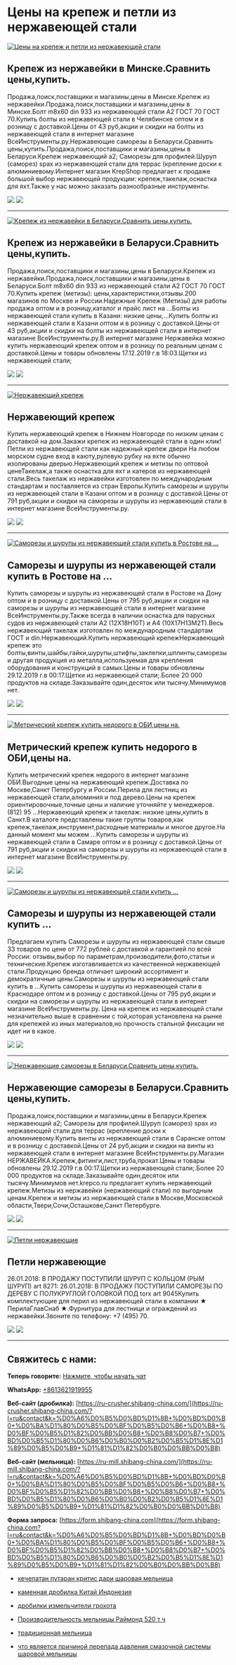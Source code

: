 # Цены на крепеж и петли из нержавеющей стали

<a href="https://swt.shibang-china.com/?l=ru&img&k=%D0%A6%D0%B5%D0%BD%D1%8B+%D0%BD%D0%B0+%D0%BA%D1%80%D0%B5%D0%BF%D0%B5%D0%B6+%D0%B8+%D0%BF%D0%B5%D1%82%D0%BB%D0%B8+%D0%B8%D0%B7+%D0%BD%D0%B5%D1%80%D0%B6%D0%B0%D0%B2%D0%B5%D1%8E%D1%89%D0%B5%D0%B9+%D1%81%D1%82%D0%B0%D0%BB%D0%B8" target="_blank">![Цены на крепеж и петли из нержавеющей стали](http://static.shibang-china.com/all-800x300/1317.jpg)</a>

## Крепеж из нержавейки в Минске.Сравнить цены,купить.
Продажа,поиск,поставщики и магазины,цены в Минске.Крепеж из нержавейки.Продажа,поиск,поставщики и магазины,цены в Минске.Болт m8х60 din 933 из нержавеющей стали А2 ГОСТ 70 ГОСТ 70.Купить болты из нержавеющей стали в Челябинске оптом и в розницу с доставкой.Цены от 43 руб,акции и скидки на болты из нержавеющей стали в интернет магазине ВсеИнструменты.ру.Нержавеющие саморезы в Беларуси.Сравнить цены,купить.Продажа,поиск,поставщики и магазины,цены в Беларуси.Крепеж нержавеющий а2; Саморезы для профилей.Шуруп (саморез) spax из нержавеющей стали для террас (крепление доски к алюминиевому.Интернет магазин KrepShop предлагает к продаже большой выбор нержавеющей продукции: крепеж,такелаж,оснастка для яхт.Также у нас можно заказать разнообразные инструменты.


<a href="https://whatsapp.shibangsoft.com/WhatsApp.php" target="_blank" title="WhatsApp">![](http://static.shibang-china.com/icon/whatsapp.png)</a> <a href="https://swt.shibang-china.com/?l=ru&icon&k=%D0%A6%D0%B5%D0%BD%D1%8B+%D0%BD%D0%B0+%D0%BA%D1%80%D0%B5%D0%BF%D0%B5%D0%B6+%D0%B8+%D0%BF%D0%B5%D1%82%D0%BB%D0%B8+%D0%B8%D0%B7+%D0%BD%D0%B5%D1%80%D0%B6%D0%B0%D0%B2%D0%B5%D1%8E%D1%89%D0%B5%D0%B9+%D1%81%D1%82%D0%B0%D0%BB%D0%B8" target="_blank">![](http://static.shibang-china.com/icon/chat-ru.png)</a>

---

<a href="https://swt.shibang-china.com/?l=ru&img&k=%D0%A6%D0%B5%D0%BD%D1%8B+%D0%BD%D0%B0+%D0%BA%D1%80%D0%B5%D0%BF%D0%B5%D0%B6+%D0%B8+%D0%BF%D0%B5%D1%82%D0%BB%D0%B8+%D0%B8%D0%B7+%D0%BD%D0%B5%D1%80%D0%B6%D0%B0%D0%B2%D0%B5%D1%8E%D1%89%D0%B5%D0%B9+%D1%81%D1%82%D0%B0%D0%BB%D0%B8" target="_blank">![Крепеж из нержавейки в Беларуси.Сравнить цены,купить.](http://static.shibang-china.com/all-800x300/67.jpg)</a>

## Крепеж из нержавейки в Беларуси.Сравнить цены,купить.
Продажа,поиск,поставщики и магазины,цены в Беларуси.Крепеж из нержавейки.Продажа,поиск,поставщики и магазины,цены в Беларуси.Болт m8х60 din 933 из нержавеющей стали А2 ГОСТ 70 ГОСТ 70.Купить крепеж (метизы): цены,характеристики,отзывы.200 магазинов по Москве и России.Надежные Крепеж (Метизы) для работы продажа оптом и в розницу,каталог и прайс лист на …Болты из нержавеющей стали купить в Казани: низкие цены,…Купить болты из нержавеющей стали в Казани оптом и в розницу с доставкой.Цены от 43 руб,акции и скидки на болты из нержавеющей стали в интернет магазине ВсеИнструменты.ру.В интернет магазине Нержавейка можно купить нержавеющий крепеж оптом и в розницу по реальным ценам с доставкой.Цены и товары обновлены 17.12.2019 г.в 18:03.Щетки из нержавеющей стали;


<a href="https://whatsapp.shibangsoft.com/WhatsApp.php" target="_blank" title="WhatsApp">![](http://static.shibang-china.com/icon/whatsapp.png)</a> <a href="https://swt.shibang-china.com/?l=ru&icon&k=%D0%A6%D0%B5%D0%BD%D1%8B+%D0%BD%D0%B0+%D0%BA%D1%80%D0%B5%D0%BF%D0%B5%D0%B6+%D0%B8+%D0%BF%D0%B5%D1%82%D0%BB%D0%B8+%D0%B8%D0%B7+%D0%BD%D0%B5%D1%80%D0%B6%D0%B0%D0%B2%D0%B5%D1%8E%D1%89%D0%B5%D0%B9+%D1%81%D1%82%D0%B0%D0%BB%D0%B8" target="_blank">![](http://static.shibang-china.com/icon/chat-ru.png)</a>

---

<a href="https://swt.shibang-china.com/?l=ru&img&k=%D0%A6%D0%B5%D0%BD%D1%8B+%D0%BD%D0%B0+%D0%BA%D1%80%D0%B5%D0%BF%D0%B5%D0%B6+%D0%B8+%D0%BF%D0%B5%D1%82%D0%BB%D0%B8+%D0%B8%D0%B7+%D0%BD%D0%B5%D1%80%D0%B6%D0%B0%D0%B2%D0%B5%D1%8E%D1%89%D0%B5%D0%B9+%D1%81%D1%82%D0%B0%D0%BB%D0%B8" target="_blank">![Нержавеющий крепеж](http://static.shibang-china.com/all-800x300/1110.jpg)</a>

## Нержавеющий крепеж
Купить нержавеющий крепеж в Нижнем Новгороде по низким ценам с доставкой на дом.Закажи крепеж из нержавеющей стали в один клик!Петли из нержавеющей стали как надежный крепеж двери На любом морском судне вход в каюту,рулевую рубку на яхте обычно изолированы дверью.Нержавеющий крепеж и метизы по оптовой ценеТакелаж,а также оснастка для яхт и катеров из нержавеющей стали.Весь такелаж из нержавейки изготовлен по международным стандартам и поставляется из стран Европы.Купить саморезы и шурупы из нержавеющей стали в Казани оптом и в розницу с доставкой.Цены от 791 руб,акции и скидки на саморезы и шурупы из нержавеющей стали в интернет магазине ВсеИнструменты.ру.


<a href="https://whatsapp.shibangsoft.com/WhatsApp.php" target="_blank" title="WhatsApp">![](http://static.shibang-china.com/icon/whatsapp.png)</a> <a href="https://swt.shibang-china.com/?l=ru&icon&k=%D0%A6%D0%B5%D0%BD%D1%8B+%D0%BD%D0%B0+%D0%BA%D1%80%D0%B5%D0%BF%D0%B5%D0%B6+%D0%B8+%D0%BF%D0%B5%D1%82%D0%BB%D0%B8+%D0%B8%D0%B7+%D0%BD%D0%B5%D1%80%D0%B6%D0%B0%D0%B2%D0%B5%D1%8E%D1%89%D0%B5%D0%B9+%D1%81%D1%82%D0%B0%D0%BB%D0%B8" target="_blank">![](http://static.shibang-china.com/icon/chat-ru.png)</a>

---

<a href="https://swt.shibang-china.com/?l=ru&img&k=%D0%A6%D0%B5%D0%BD%D1%8B+%D0%BD%D0%B0+%D0%BA%D1%80%D0%B5%D0%BF%D0%B5%D0%B6+%D0%B8+%D0%BF%D0%B5%D1%82%D0%BB%D0%B8+%D0%B8%D0%B7+%D0%BD%D0%B5%D1%80%D0%B6%D0%B0%D0%B2%D0%B5%D1%8E%D1%89%D0%B5%D0%B9+%D1%81%D1%82%D0%B0%D0%BB%D0%B8" target="_blank">![Саморезы и шурупы из нержавеющей стали купить в Ростове на …](http://static.shibang-china.com/all-800x300/143.jpg)</a>

## Саморезы и шурупы из нержавеющей стали купить в Ростове на …
Купить саморезы и шурупы из нержавеющей стали в Ростове на Дону оптом и в розницу с доставкой.Цены от 795 руб,акции и скидки на саморезы и шурупы из нержавеющей стали в интернет магазине ВсеИнструменты.ру.Также всегда в наличии оснастка для парусных судов из нержавеющей стали А2 (12Х18Н10Т) и А4 (10Х17Н13М2Т).Весь нержавеющий такелаж изготовлен по международным стандартам ГОСТ и din.Нержавеющий.Купить нержавеющий крепежНержавеющий крепеж это болты,винты,шайбы,гайки,шурупы,штифты,заклепки,шплинты,саморезы и другая продукция из металла,используемая для крепления оборудования и конструкций в самых.Цены и товары обновлены 29.12.2019 г.в 00:17.Щетки из нержавеющей стали;.Более 20 000 продуктов на складе.Заказывайте один,десяток или тысячу.Минимумов нет.


<a href="https://whatsapp.shibangsoft.com/WhatsApp.php" target="_blank" title="WhatsApp">![](http://static.shibang-china.com/icon/whatsapp.png)</a> <a href="https://swt.shibang-china.com/?l=ru&icon&k=%D0%A6%D0%B5%D0%BD%D1%8B+%D0%BD%D0%B0+%D0%BA%D1%80%D0%B5%D0%BF%D0%B5%D0%B6+%D0%B8+%D0%BF%D0%B5%D1%82%D0%BB%D0%B8+%D0%B8%D0%B7+%D0%BD%D0%B5%D1%80%D0%B6%D0%B0%D0%B2%D0%B5%D1%8E%D1%89%D0%B5%D0%B9+%D1%81%D1%82%D0%B0%D0%BB%D0%B8" target="_blank">![](http://static.shibang-china.com/icon/chat-ru.png)</a>

---

<a href="https://swt.shibang-china.com/?l=ru&img&k=%D0%A6%D0%B5%D0%BD%D1%8B+%D0%BD%D0%B0+%D0%BA%D1%80%D0%B5%D0%BF%D0%B5%D0%B6+%D0%B8+%D0%BF%D0%B5%D1%82%D0%BB%D0%B8+%D0%B8%D0%B7+%D0%BD%D0%B5%D1%80%D0%B6%D0%B0%D0%B2%D0%B5%D1%8E%D1%89%D0%B5%D0%B9+%D1%81%D1%82%D0%B0%D0%BB%D0%B8" target="_blank">![Метрический крепеж купить недорого в ОБИ,цены на.](http://static.shibang-china.com/all-800x300/35.jpg)</a>

## Метрический крепеж купить недорого в ОБИ,цены на.
Купить метрический крепеж недорого в интернет магазине ОБИ.Выгодные цены на нержавеющий крепеж.Доставка по Москве,Санкт Петербургу и России.Перила для лестниц из нержавеющей стали,алюминия и под дерево.Цены на крепеж ориентировочные,точные цены и наличие уточняйте у менеджеров.(812) 95 …Нержавеющий крепеж и такелаж: низкие цены,купить в Санкт.В каталоге представлены такие группы товаров,как крепеж,такелаж,инструмент,расходные материалы и многое другое.На данный момент мы можем …Купить саморезы и шурупы из нержавеющей стали в Самаре оптом и в розницу с доставкой.Цены от 791 руб,акции и скидки на саморезы и шурупы из нержавеющей стали в интернет магазине ВсеИнструменты.ру.


<a href="https://whatsapp.shibangsoft.com/WhatsApp.php" target="_blank" title="WhatsApp">![](http://static.shibang-china.com/icon/whatsapp.png)</a> <a href="https://swt.shibang-china.com/?l=ru&icon&k=%D0%A6%D0%B5%D0%BD%D1%8B+%D0%BD%D0%B0+%D0%BA%D1%80%D0%B5%D0%BF%D0%B5%D0%B6+%D0%B8+%D0%BF%D0%B5%D1%82%D0%BB%D0%B8+%D0%B8%D0%B7+%D0%BD%D0%B5%D1%80%D0%B6%D0%B0%D0%B2%D0%B5%D1%8E%D1%89%D0%B5%D0%B9+%D1%81%D1%82%D0%B0%D0%BB%D0%B8" target="_blank">![](http://static.shibang-china.com/icon/chat-ru.png)</a>

---

<a href="https://swt.shibang-china.com/?l=ru&img&k=%D0%A6%D0%B5%D0%BD%D1%8B+%D0%BD%D0%B0+%D0%BA%D1%80%D0%B5%D0%BF%D0%B5%D0%B6+%D0%B8+%D0%BF%D0%B5%D1%82%D0%BB%D0%B8+%D0%B8%D0%B7+%D0%BD%D0%B5%D1%80%D0%B6%D0%B0%D0%B2%D0%B5%D1%8E%D1%89%D0%B5%D0%B9+%D1%81%D1%82%D0%B0%D0%BB%D0%B8" target="_blank">![Саморезы и шурупы из нержавеющей стали купить …](http://static.shibang-china.com/all-800x300/1010.jpg)</a>

## Саморезы и шурупы из нержавеющей стали купить …
Предлагаем купить Саморезы и шурупы из нержавеющей стали свыше 33 товаров по цене от 772 рублей с доставкой и гарантией по всей России: отзывы,выбор по параметрам,производители,фото,статьи и технические.Крепеж изготавливается из качественной нержавеющей стали.Продукцию бренда отличает широкий ассортимент и демократичные цены.Саморезы и шурупы из нержавеющей стали купить в …Купить саморезы и шурупы из нержавеющей стали в Краснодаре оптом и в розницу с доставкой.Цены от 795 руб,акции и скидки на саморезы и шурупы из нержавеющей стали в интернет магазине ВсеИнструменты.ру. Цена на крепеж из нержавеющей стали незначительно выше в сравнении с той,которая установлена на рынке для крепежей из иных материалов,но прочность стальной фиксации не идет ни в какое.


<a href="https://whatsapp.shibangsoft.com/WhatsApp.php" target="_blank" title="WhatsApp">![](http://static.shibang-china.com/icon/whatsapp.png)</a> <a href="https://swt.shibang-china.com/?l=ru&icon&k=%D0%A6%D0%B5%D0%BD%D1%8B+%D0%BD%D0%B0+%D0%BA%D1%80%D0%B5%D0%BF%D0%B5%D0%B6+%D0%B8+%D0%BF%D0%B5%D1%82%D0%BB%D0%B8+%D0%B8%D0%B7+%D0%BD%D0%B5%D1%80%D0%B6%D0%B0%D0%B2%D0%B5%D1%8E%D1%89%D0%B5%D0%B9+%D1%81%D1%82%D0%B0%D0%BB%D0%B8" target="_blank">![](http://static.shibang-china.com/icon/chat-ru.png)</a>

---

<a href="https://swt.shibang-china.com/?l=ru&img&k=%D0%A6%D0%B5%D0%BD%D1%8B+%D0%BD%D0%B0+%D0%BA%D1%80%D0%B5%D0%BF%D0%B5%D0%B6+%D0%B8+%D0%BF%D0%B5%D1%82%D0%BB%D0%B8+%D0%B8%D0%B7+%D0%BD%D0%B5%D1%80%D0%B6%D0%B0%D0%B2%D0%B5%D1%8E%D1%89%D0%B5%D0%B9+%D1%81%D1%82%D0%B0%D0%BB%D0%B8" target="_blank">![Нержавеющие саморезы в Беларуси.Сравнить цены,купить.](http://static.shibang-china.com/all-800x300/173.jpg)</a>

## Нержавеющие саморезы в Беларуси.Сравнить цены,купить.
Продажа,поиск,поставщики и магазины,цены в Беларуси.Крепеж нержавеющий а2; Саморезы для профилей.Шуруп (саморез) spax из нержавеющей стали для террас (крепление доски к алюминиевому.Купить винты из нержавеющей стали в Саранске оптом и в розницу с доставкой.Цены от 24 руб,акции и скидки на винты из нержавеющей стали в интернет магазине ВсеИнструменты.ру.Магазин НЕРЖАВЕЙКА.Крепеж,фитинги,лист,труба,прокат.Цены и товары обновлены 29.12.2019 г.в 00:17.Щетки из нержавеющей стали;.Более 20 000 продуктов на складе.Заказывайте один,десяток или тысячу.Минимумов нет.krepco.ru предлагает купить нержавеющий крепеж.Метизы из нержавейки (нержавеющий стали) по выгодным ценам.Крепеж и метизы из нержавеющей стали в Москве,Московской области,Твери,Сочи,Осташкове,Санкт Петербурге.


<a href="https://whatsapp.shibangsoft.com/WhatsApp.php" target="_blank" title="WhatsApp">![](http://static.shibang-china.com/icon/whatsapp.png)</a> <a href="https://swt.shibang-china.com/?l=ru&icon&k=%D0%A6%D0%B5%D0%BD%D1%8B+%D0%BD%D0%B0+%D0%BA%D1%80%D0%B5%D0%BF%D0%B5%D0%B6+%D0%B8+%D0%BF%D0%B5%D1%82%D0%BB%D0%B8+%D0%B8%D0%B7+%D0%BD%D0%B5%D1%80%D0%B6%D0%B0%D0%B2%D0%B5%D1%8E%D1%89%D0%B5%D0%B9+%D1%81%D1%82%D0%B0%D0%BB%D0%B8" target="_blank">![](http://static.shibang-china.com/icon/chat-ru.png)</a>

---

<a href="https://swt.shibang-china.com/?l=ru&img&k=%D0%A6%D0%B5%D0%BD%D1%8B+%D0%BD%D0%B0+%D0%BA%D1%80%D0%B5%D0%BF%D0%B5%D0%B6+%D0%B8+%D0%BF%D0%B5%D1%82%D0%BB%D0%B8+%D0%B8%D0%B7+%D0%BD%D0%B5%D1%80%D0%B6%D0%B0%D0%B2%D0%B5%D1%8E%D1%89%D0%B5%D0%B9+%D1%81%D1%82%D0%B0%D0%BB%D0%B8" target="_blank">![Петли нержавеющие](http://static.shibang-china.com/all-800x300/969.jpg)</a>

## Петли нержавеющие
26.01.2018: В ПРОДАЖУ ПОСТУПИЛИ ШУРУП С КОЛЬЦОМ (РЫМ ШУРУП) art 8271: 26.01.2018: В ПРОДАЖУ ПОСТУПИЛИ САМОРЕЗЫ ПО ДЕРЕВУ С ПОЛУКРУГЛОЙ ГОЛОВКОЙ ПОД torx art 9045Купить комплектующие для перил из нержавеющей стали в компании ★ ПерилаГлавСнаб ★.Фурнитура для лестници и ограждений из нержавейки.Звоните по телефону: +7 (495) 70.

<a href="https://whatsapp.shibangsoft.com/WhatsApp.php" target="_blank" title="WhatsApp">![](http://static.shibang-china.com/icon/whatsapp.png)</a> <a href="https://swt.shibang-china.com/?l=ru&icon&k=%D0%A6%D0%B5%D0%BD%D1%8B+%D0%BD%D0%B0+%D0%BA%D1%80%D0%B5%D0%BF%D0%B5%D0%B6+%D0%B8+%D0%BF%D0%B5%D1%82%D0%BB%D0%B8+%D0%B8%D0%B7+%D0%BD%D0%B5%D1%80%D0%B6%D0%B0%D0%B2%D0%B5%D1%8E%D1%89%D0%B5%D0%B9+%D1%81%D1%82%D0%B0%D0%BB%D0%B8" target="_blank">![](http://static.shibang-china.com/icon/chat-ru.png)</a>

---
## Свяжитесь с нами:

**Теперь говорите:** [Нажмите, чтобы начать чат](https://swt.shibang-china.com?l=ru&contact&k=%D0%A6%D0%B5%D0%BD%D1%8B+%D0%BD%D0%B0+%D0%BA%D1%80%D0%B5%D0%BF%D0%B5%D0%B6+%D0%B8+%D0%BF%D0%B5%D1%82%D0%BB%D0%B8+%D0%B8%D0%B7+%D0%BD%D0%B5%D1%80%D0%B6%D0%B0%D0%B2%D0%B5%D1%8E%D1%89%D0%B5%D0%B9+%D1%81%D1%82%D0%B0%D0%BB%D0%B8)

**WhatsApp:**  [+8613621919955](https://whatsapp.shibangsoft.com/WhatsApp.php)

**Веб-сайт (дробилка):** [https://ru-crusher.shibang-china.com/](https://ru-crusher.shibang-china.com/?l=ru&contact&k=%D0%A6%D0%B5%D0%BD%D1%8B+%D0%BD%D0%B0+%D0%BA%D1%80%D0%B5%D0%BF%D0%B5%D0%B6+%D0%B8+%D0%BF%D0%B5%D1%82%D0%BB%D0%B8+%D0%B8%D0%B7+%D0%BD%D0%B5%D1%80%D0%B6%D0%B0%D0%B2%D0%B5%D1%8E%D1%89%D0%B5%D0%B9+%D1%81%D1%82%D0%B0%D0%BB%D0%B8)

**Веб-сайт (мельница):** [https://ru-mill.shibang-china.com/](https://ru-mill.shibang-china.com/?l=ru&contact&k=%D0%A6%D0%B5%D0%BD%D1%8B+%D0%BD%D0%B0+%D0%BA%D1%80%D0%B5%D0%BF%D0%B5%D0%B6+%D0%B8+%D0%BF%D0%B5%D1%82%D0%BB%D0%B8+%D0%B8%D0%B7+%D0%BD%D0%B5%D1%80%D0%B6%D0%B0%D0%B2%D0%B5%D1%8E%D1%89%D0%B5%D0%B9+%D1%81%D1%82%D0%B0%D0%BB%D0%B8)

**Форма запроса:** [https://form.shibang-china.com](https://form.shibang-china.com?l=ru&contact&k=%D0%A6%D0%B5%D0%BD%D1%8B+%D0%BD%D0%B0+%D0%BA%D1%80%D0%B5%D0%BF%D0%B5%D0%B6+%D0%B8+%D0%BF%D0%B5%D1%82%D0%BB%D0%B8+%D0%B8%D0%B7+%D0%BD%D0%B5%D1%80%D0%B6%D0%B0%D0%B2%D0%B5%D1%8E%D1%89%D0%B5%D0%B9+%D1%81%D1%82%D0%B0%D0%BB%D0%B8)

* [кечепатан путаран критис дари шаровая мельница](../122/%D0%BA%D0%B5%D1%87%D0%B5%D0%BF%D0%B0%D1%82%D0%B0%D0%BD%20%D0%BF%D1%83%D1%82%D0%B0%D1%80%D0%B0%D0%BD%20%D0%BA%D1%80%D0%B8%D1%82%D0%B8%D1%81%20%D0%B4%D0%B0%D1%80%D0%B8%20%D1%88%D0%B0%D1%80%D0%BE%D0%B2%D0%B0%D1%8F%20%D0%BC%D0%B5%D0%BB%D1%8C%D0%BD%D0%B8%D1%86%D0%B0.md)

* [каменная дробилка Китай Индонезия](../125/%D0%BA%D0%B0%D0%BC%D0%B5%D0%BD%D0%BD%D0%B0%D1%8F%20%D0%B4%D1%80%D0%BE%D0%B1%D0%B8%D0%BB%D0%BA%D0%B0%20%D0%9A%D0%B8%D1%82%D0%B0%D0%B9%20%D0%98%D0%BD%D0%B4%D0%BE%D0%BD%D0%B5%D0%B7%D0%B8%D1%8F.md)

* [дробилки измельчители грохота](../121/%D0%B4%D1%80%D0%BE%D0%B1%D0%B8%D0%BB%D0%BA%D0%B8%20%D0%B8%D0%B7%D0%BC%D0%B5%D0%BB%D1%8C%D1%87%D0%B8%D1%82%D0%B5%D0%BB%D0%B8%20%D0%B3%D1%80%D0%BE%D1%85%D0%BE%D1%82%D0%B0.md)

* [Производительность мельницы Раймонд 520 т  ч](../124/%D0%9F%D1%80%D0%BE%D0%B8%D0%B7%D0%B2%D0%BE%D0%B4%D0%B8%D1%82%D0%B5%D0%BB%D1%8C%D0%BD%D0%BE%D1%81%D1%82%D1%8C%20%D0%BC%D0%B5%D0%BB%D1%8C%D0%BD%D0%B8%D1%86%D1%8B%20%D0%A0%D0%B0%D0%B9%D0%BC%D0%BE%D0%BD%D0%B4%20520%20%D1%82%20%20%D1%87.md)

* [традиционная мельница](../125/%D1%82%D1%80%D0%B0%D0%B4%D0%B8%D1%86%D0%B8%D0%BE%D0%BD%D0%BD%D0%B0%D1%8F%20%D0%BC%D0%B5%D0%BB%D1%8C%D0%BD%D0%B8%D1%86%D0%B0.md)

* [что является причиной перепада давления смазочной системы шаровой мельницы](../123/%D1%87%D1%82%D0%BE%20%D1%8F%D0%B2%D0%BB%D1%8F%D0%B5%D1%82%D1%81%D1%8F%20%D0%BF%D1%80%D0%B8%D1%87%D0%B8%D0%BD%D0%BE%D0%B9%20%D0%BF%D0%B5%D1%80%D0%B5%D0%BF%D0%B0%D0%B4%D0%B0%20%D0%B4%D0%B0%D0%B2%D0%BB%D0%B5%D0%BD%D0%B8%D1%8F%20%D1%81%D0%BC%D0%B0%D0%B7%D0%BE%D1%87%D0%BD%D0%BE%D0%B9%20%D1%81%D0%B8%D1%81%D1%82%D0%B5%D0%BC%D1%8B%20%D1%88%D0%B0%D1%80%D0%BE%D0%B2%D0%BE%D0%B9%20%D0%BC%D0%B5%D0%BB%D1%8C%D0%BD%D0%B8%D1%86%D1%8B.md)